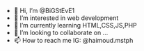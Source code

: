 - 👋 Hi, I’m @BiGStEvE1
- 👀 I’m interested in web development
- 🌱 I’m currently learning HTML,CSS,JS,PHP
- 💞️ I’m looking to collaborate on ...
- 📫 How to reach me IG: @haimoud.mstph

<!---
BiGStEvE1/BiGStEvE1 is a ✨ special ✨ repository because its `README.md` (this file) appears on your GitHub profile.
You can click the Preview link to take a look at your changes.
--->
